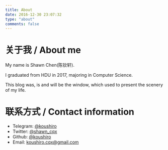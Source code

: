 ```yaml
---
title: About
date: 2016-12-30 23:07:32
type: "about"
comments: false
---
```


# 关于我 / About me

My name is Shawn Chen(陈钦轩).

I graduated from HDU in 2017, majoring in Computer Science.

This blog was, is and will be the window, which used to present the scenery of my life. 

# 联系方式 / Contact information

- Telegram: [@koushiro](https://t.me/koushiro)
- Twitter: [@shawn_cqx](https://twitter.com/shawn_cqx)
- Github: [@koushiro](https://github.com/koushiro)
- Email: [koushiro.cqx@gmail.com](mailto:koushiro.cqx@gmail.com)